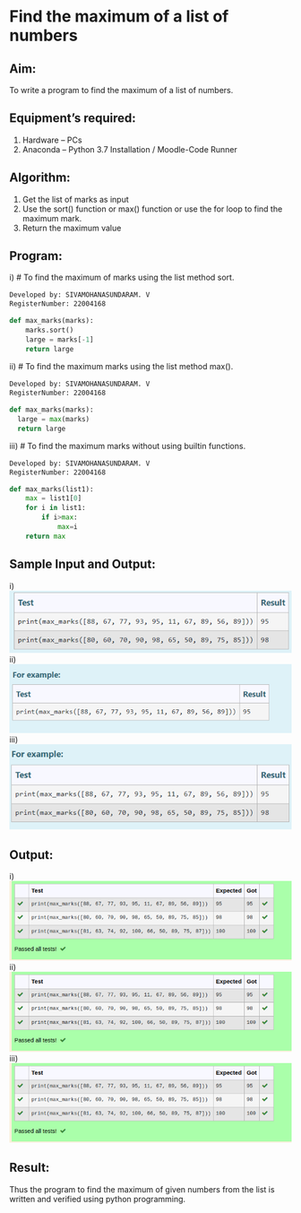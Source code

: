 # Find the maximum of a list of numbers
## Aim:
To write a program to find the maximum of a list of numbers.
## Equipment’s required:
1.	Hardware – PCs
2.	Anaconda – Python 3.7 Installation / Moodle-Code Runner
## Algorithm:
1.	Get the list of marks as input
2.	Use the sort() function or max() function or use the for loop to find the maximum mark.
3.	Return the maximum value
## Program:

i)	# To find the maximum of marks using the list method sort.
```
Developed by: SIVAMOHANASUNDARAM. V
RegisterNumber: 22004168
```
~~~py
def max_marks(marks):
    marks.sort()
    large = marks[-1]
    return large
~~~


ii)	# To find the maximum marks using the list method max().
```
Developed by: SIVAMOHANASUNDARAM. V
RegisterNumber: 22004168
```
~~~py
def max_marks(marks):
  large = max(marks)
  return large
~~~

iii) # To find the maximum marks without using builtin functions.
```
Developed by: SIVAMOHANASUNDARAM. V 
RegisterNumber: 22004168
```
~~~py
def max_marks(list1):
    max = list1[0]
    for i in list1:
        if i>max:
            max=i
    return max
~~~
## Sample Input and Output:
i)
![kk](/Screenshot%20(19).png)
ii)
![kkl](/Screenshot%20(20).png)
iii)
![lkj](/Screenshot%20(21).png)

## Output:
i)
![ui](/list%20method%20sort.png)
ii)
![gh](/list%20method%20sort.png)
iii)
![kl](/list%20method%20sort.png)
## Result:
Thus the program to find the maximum of given numbers from the list is written and verified using python programming.